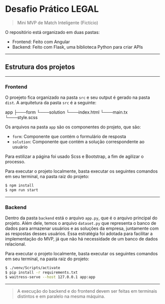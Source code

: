 # Desafio Prático LEGAL

> Mini MVP de Match Inteligente (Fictício)

O repositório está organizado em duas pastas:
- Frontend: Feito com Angular
- Backend: Feito com Flask, uma biblioteca Python para criar APIs

---

## Estrutura dos projetos

---

### Frontend

O proejeto fica organizado na pasta `src` e seu output é gerado na pasta `dist`.
A arquitetura da pasta `src` é a seguinte:

app
    ├───form
    └───solution
└───index.html
└───main.tx
└───style.scss

Os arquivos na pasta `app` são os componentes do projeto, que são:
- `form`: Componente que contém o formulário de resposta
- `solution`: Componente que contém a solução correspondente ao usuário

Para estilizar a página foi usado Scss e Bootstrap, a fim de agilizar o processo.

Para executar o projeto localmente, basta executar os seguintes comandos em seu terminal, na pasta raiz do projeto:

```bash
$ npm install
$ npm run start
```

---

### Backend

Dentro da pasta `backend` está o arquivo `app.py`, que é o arquivo principal do projeto. Além dele, temos o arquivo `dataset.py` que representa o banco de dados para armazenar usuários e as soluções da empresa, juntamente com as respostas desses usuários. Essa estratégia foi adotada para facilitar a implementação do MVP, já que não há necessidade de um banco de dados relacional.

Para executar o projeto localmente, basta executar os seguintes comandos em seu terminal, na pasta raiz do projeto:

```bash
$ ./venv/Scripts/activate
$ pip install -r requirements.txt
$ waitress-serve --host 127.0.0.1 app:app
```

---

> A execução do backend e do frontend devem ser feitas em terminais distintos e em paralelo na mesma máquina.